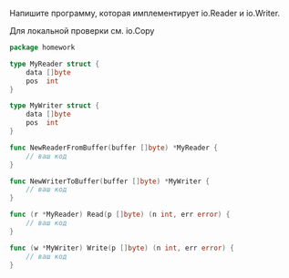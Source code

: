 Напишите программу, которая имплементирует io.Reader и io.Writer.

Для локальной проверки см. io.Copy

```go
package homework

type MyReader struct {
	data []byte
	pos  int
}

type MyWriter struct {
	data []byte
	pos  int
}

func NewReaderFromBuffer(buffer []byte) *MyReader {
	// ваш код
}

func NewWriterToBuffer(buffer []byte) *MyWriter {
	// ваш код
}

func (r *MyReader) Read(p []byte) (n int, err error) {
	// ваш код
}

func (w *MyWriter) Write(p []byte) (n int, err error) {
	// ваш код
}
```